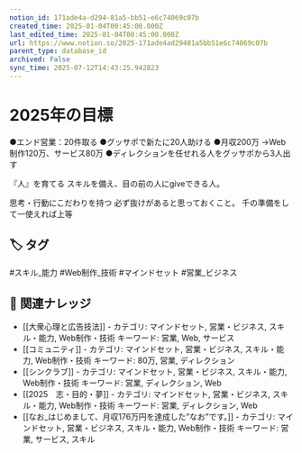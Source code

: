 ```yaml
---
notion_id: 171ade4a-d294-81a5-bb51-e6c74069c07b
created_time: 2025-01-04T00:45:00.000Z
last_edited_time: 2025-01-04T00:45:00.000Z
url: https://www.notion.so/2025-171ade4ad29481a5bb51e6c74069c07b
parent_type: database_id
archived: False
sync_time: 2025-07-12T14:43:25.942823
---
```


# 2025年の目標

●エンド営業：20件取る
●グッサポで新たに20人助ける
●月収200万
→Web制作120万、サービス80万
●ディレクションを任せれる人をグッサポから3人出す


『人』を育てる
スキルを備え、目の前の人にgiveできる人。

思考・行動にこだわりを持つ
必ず抜けがあると思っておくこと。
千の準備をして一使えれば上等

## 🏷️ タグ
#スキル_能力 #Web制作_技術 #マインドセット #営業_ビジネス

## 🔗 関連ナレッジ
- [[大衆心理と広告技法]] - カテゴリ: マインドセット, 営業・ビジネス, スキル・能力, Web制作・技術 キーワード: 営業, Web, サービス
- [[コミュニティ]] - カテゴリ: マインドセット, 営業・ビジネス, スキル・能力, Web制作・技術 キーワード: 80万, 営業, ディレクション
- [[シンクラブ]] - カテゴリ: マインドセット, 営業・ビジネス, スキル・能力, Web制作・技術 キーワード: 営業, ディレクション, Web
- [[2025　志・目的・夢]] - カテゴリ: マインドセット, 営業・ビジネス, スキル・能力, Web制作・技術 キーワード: 営業, ディレクション, Web
- [[なお_はじめまして、月収176万円を達成した”なお”です。]] - カテゴリ: マインドセット, 営業・ビジネス, スキル・能力, Web制作・技術 キーワード: 営業, サービス, スキル
